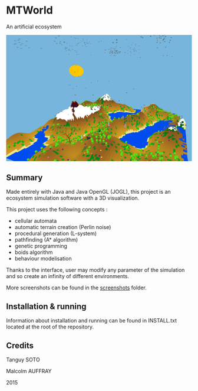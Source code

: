 # MTWorld
An artificial ecosystem

![alt tag](https://github.com/TanguySoto/MTWorld/blob/master/screenshots/Main_image.png)

## Summary

Made entirely with Java and Java OpenGL (JOGL), this project is an ecosystem simulation software with a 3D visualization. 

This project uses the following concepts :
- cellular automata
- automatic terrain creation (Perlin noise)
- procedural generation (L-system)
- pathfinding (A* algorithm)
- genetic programming
- boids algorithm
- behaviour modelisation
	
Thanks to the interface, user may modify any parameter of the simulation and so create an infinity of different environments.

More screenshots can be found in the [screenshots](https://github.com/TanguySoto/MTWorld/tree/master/screenshots) folder.

## Installation & running

Information about installation and running can be found in INSTALL.txt located at the root of the repository.

## Credits
Tanguy SOTO

Malcolm AUFFRAY

2015
